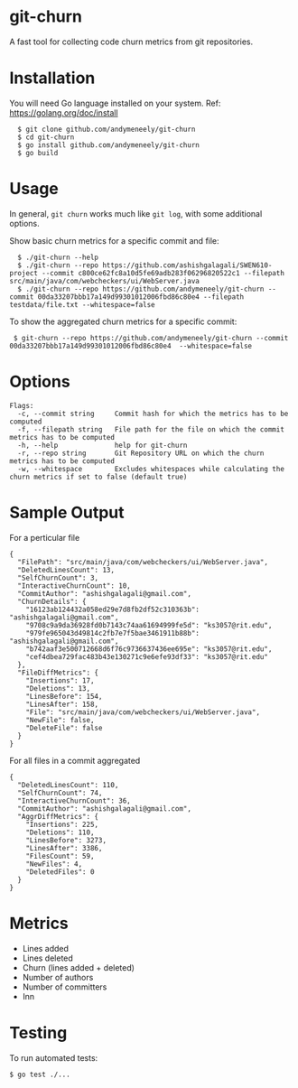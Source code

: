 # git-churn

A fast tool for collecting code churn metrics from git repositories.

# Installation
You will need Go language installed on your system. Ref: https://golang.org/doc/install

```
  $ git clone github.com/andymeneely/git-churn
  $ cd git-churn
  $ go install github.com/andymeneely/git-churn
  $ go build
 ```

# Usage

In general, `git churn` works much like `git log`, with some additional options.

Show basic churn metrics for a specific commit and file:
```
  $ ./git-churn --help
  $ ./git-churn --repo https://github.com/ashishgalagali/SWEN610-project --commit c800ce62fc8a10d5fe69adb283f06296820522c1 --filepath src/main/java/com/webcheckers/ui/WebServer.java
  $ ./git-churn --repo https://github.com/andymeneely/git-churn --commit 00da33207bbb17a149d99301012006fbd86c80e4 --filepath testdata/file.txt --whitespace=false
```

To show the aggregated churn metrics for a specific commit:
```
 $ git-churn --repo https://github.com/andymeneely/git-churn --commit 00da33207bbb17a149d99301012006fbd86c80e4  --whitespace=false
```

# Options
```
Flags:
  -c, --commit string     Commit hash for which the metrics has to be computed
  -f, --filepath string   File path for the file on which the commit metrics has to be computed
  -h, --help              help for git-churn
  -r, --repo string       Git Repository URL on which the churn metrics has to be computed
  -w, --whitespace        Excludes whitespaces while calculating the churn metrics if set to false (default true)
```

# Sample Output

For a perticular file
```
{
  "FilePath": "src/main/java/com/webcheckers/ui/WebServer.java",
  "DeletedLinesCount": 13,
  "SelfChurnCount": 3,
  "InteractiveChurnCount": 10,
  "CommitAuthor": "ashishgalagali@gmail.com",
  "ChurnDetails": {
    "16123ab124432a058ed29e7d8fb2df52c310363b": "ashishgalagali@gmail.com",
    "9708c9a9da36928fd0b7143c74aa61694999fe5d": "ks3057@rit.edu",
    "979fe965043d49814c2fb7e7f5bae3461911b88b": "ashishgalagali@gmail.com",
    "b742aaf3e500712668d6f76c9736637436ee695e": "ks3057@rit.edu",
    "cef4dbea729fac483b43e130271c9e6efe93df33": "ks3057@rit.edu"
  },
  "FileDiffMetrics": {
    "Insertions": 17,
    "Deletions": 13,
    "LinesBefore": 154,
    "LinesAfter": 158,
    "File": "src/main/java/com/webcheckers/ui/WebServer.java",
    "NewFile": false,
    "DeleteFile": false
  }
}

```

For all files in a commit aggregated
```
{
  "DeletedLinesCount": 110,
  "SelfChurnCount": 74,
  "InteractiveChurnCount": 36,
  "CommitAuthor": "ashishgalagali@gmail.com",
  "AggrDiffMetrics": {
    "Insertions": 225,
    "Deletions": 110,
    "LinesBefore": 3273,
    "LinesAfter": 3386,
    "FilesCount": 59,
    "NewFiles": 4,
    "DeletedFiles": 0
  }
}
```

# Metrics

* Lines added
* Lines deleted
* Churn (lines added + deleted)
* Number of authors
* Number of committers
* Inn

# Testing

To run automated tests:

```
$ go test ./...
```
